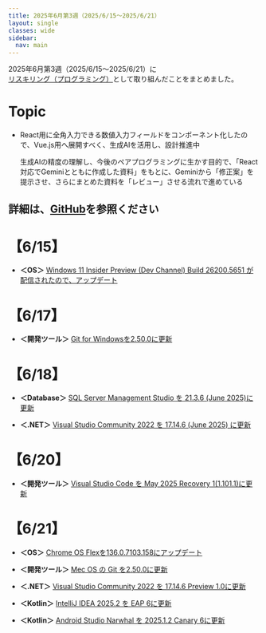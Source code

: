 ```yaml
---
title: 2025年6月第3週（2025/6/15～2025/6/21）
layout: single
classes: wide
sidebar:
  nav: main
---
```

2025年6月第3週（2025/6/15～2025/6/21）に[リスキリング（プログラミング）](https://tatsukiyoshi.github.io/)として取り組んだことをまとめました。

# Topic
- React用に全角入力できる数値入力フィールドをコンポーネント化したので、Vue.js用へ展開すべく、生成AIを活用し、設計推進中
 
  生成AIの精度の理解し、今後のペアプログラミングに生かす目的で、「React対応でGeminiとともに作成した資料」をもとに、Geminiから「修正案」を提示させ、さらにまとめた資料を「レビュー」させる流れで進めている

詳細は、[GitHub](https://tatsukiyoshi.github.io/)を参照ください
---
# 【6/15】
- **＜OS＞**  [Windows 11 Insider Preview (Dev Channel) Build 26200.5651 が配信されたので、アップデート](https://aka.ms/DevLatest)

# 【6/17】
- **＜開発ツール＞**  [Git for Windowsを2.50.0に更新](https://git-scm.com/download)

# 【6/18】
- **＜Database＞**  [SQL Server Management Studio を 21.3.6 (June 2025)に更新](https://learn.microsoft.com/ja-jp/sql/ssms/ssms-21/release-notes-21?view=sql-server-ver16)

- **＜.NET＞**  [Visual Studio Community 2022 を 17.14.6 (June 2025) に更新](https://learn.microsoft.com/en-us/visualstudio/releases/2022/release-notes)

# 【6/20】
- **＜開発ツール＞**  [Visual Studio Code を May 2025 Recovery 1(1.101.1)に更新](https://code.visualstudio.com/)

# 【6/21】
- **＜OS＞**  [Chrome OS Flexを136.0.7103.158にアップデート](https://chromereleases.googleblog.com/search/label/ChromeOS%20Flex)

- **＜開発ツール＞**  [Mec OS の Git を2.50.0に更新](https://git-scm.com/download)

- **＜.NET＞**  [Visual Studio Community 2022 を 17.14.6 Preview 1.0に更新](https://learn.microsoft.com/en-us/visualstudio/releases/2022/release-notes-preview)

- **＜Kotlin＞**  [IntelliJ IDEA 2025.2 を EAP 6に更新](https://www.jetbrains.com/ja-jp/idea/)

- **＜Kotlin＞**  [Android Studio Narwhal を 2025.1.2 Canary 6に更新](https://developer.android.com/studio)
